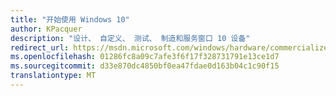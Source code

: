 ```yaml
---
title: "开始使用 Windows 10"
author: KPacquer
description: "设计、 自定义、 测试、 制造和服务窗口 10 设备"
redirect_url: https://msdn.microsoft.com/windows/hardware/commercialize/manufacture/desktop/oem-deployment-of-windows-10-for-desktop-editions
ms.openlocfilehash: 01286fc8a09c7afe3f6f17f328731791e13ce1d7
ms.sourcegitcommit: d33e870dc4850bf0ea47fdae0d163b04c1c90f15
translationtype: MT
---
```

